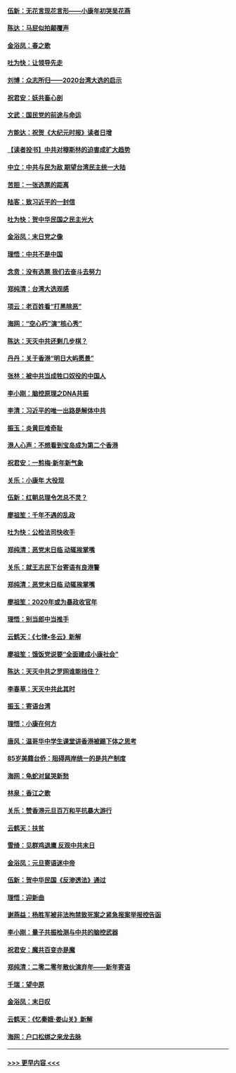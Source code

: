 #### [伍新：无花言现花言形——小康年初哭吴花燕](../pages/nsc993/n11800044.md?t=01180455) 
#### [陈达：马屁似拍颠覆声](../pages/nsc993/n11800010.md?t=01180455) 
#### [金浴凤：春之歌](../pages/nsc993/n11797687.md?t=01180455) 
#### [吐为快：让领导先走](../pages/nsc993/n11797512.md?t=01180455) 
#### [刘博：众志所归——2020台湾大选的启示](../pages/nsc993/n11796878.md?t=01180455) 
#### [祝君安：妖共畜心剖](../pages/nsc993/n11794273.md?t=01180455) 
#### [文武：国民党的前途与命运](../pages/nsc993/n11794198.md?t=01180455) 
#### [方能达：祝贺《大纪元时报》读者日增](../pages/nsc993/n11793807.md?t=01180455) 
#### [【读者投书】中共对穆斯林的迫害成扩大趋势](../pages/nsc993/n11791371.md?t=01180455) 
#### [中立：中共与民为敌 期望台湾民主统一大陆](../pages/nsc993/n11790392.md?t=01180455) 
#### [苦胆：一张选票的距离](../pages/nsc993/n11788914.md?t=01180455) 
#### [陆客：致习近平的一封信](../pages/nsc993/n11788867.md?t=01180455) 
#### [吐为快：贺中华民国之民主光大](../pages/nsc993/n11788618.md?t=01180455) 
#### [金浴凤：末日党之像](../pages/nsc993/n11787475.md?t=01180455) 
#### [理悟：中共不是中国](../pages/nsc993/n11787463.md?t=01180455) 
#### [念贲：没有选票  我们去奋斗去努力](../pages/nsc993/n11787398.md?t=01180455) 
#### [郑纯清：台湾大选观感](../pages/nsc993/n11786210.md?t=01180455) 
#### [项云：老百姓看“打黑除恶”](../pages/nsc993/n11785398.md?t=01180455) 
#### [海网：“空心朽”演“核心秀”](../pages/nsc993/n11783874.md?t=01180455) 
#### [陈达：天灭中共还剩几步棋？](../pages/nsc993/n11783719.md?t=01180455) 
#### [丹丹：关于香港“明日大屿愿景”](../pages/nsc993/n11783273.md?t=01180455) 
#### [张林：被中共当成牲口奴役的中国人](../pages/nsc993/n11782397.md?t=01180455) 
#### [李小刚：脑控原理之DNA共振](../pages/nsc993/n11780962.md?t=01180455) 
#### [李清：习近平的唯一出路是解体中共](../pages/nsc993/n11780866.md?t=01180455) 
#### [振玉：炎黄巨难奇耻](../pages/nsc993/n11779632.md?t=01180455) 
#### [港人心声：不想看到宝岛成为第二个香港](../pages/nsc993/n11778817.md?t=01180455) 
#### [祝君安：一剪梅‧新年新气象](../pages/nsc993/n11776340.md?t=01180455) 
#### [关乐：小康年 大役现](../pages/nsc993/n11774213.md?t=01180455) 
#### [伍新：红朝总理令怎总不灵？](../pages/nsc993/n11770813.md?t=01180455) 
#### [廖祖笙：千年不遇的乱政](../pages/nsc993/n11770373.md?t=01180455) 
#### [吐为快：公检法司快收手](../pages/nsc993/n11770359.md?t=01180455) 
#### [郑纯清：恶党末日临 动辄挨掌嘴](../pages/nsc993/n11769912.md?t=01180455) 
#### [关乐：就王志民下台寄语有良港警](../pages/nsc993/n11769903.md?t=01180455) 
#### [郑纯清：恶党末日临 动辄挨掌嘴](../pages/nsc993/n11769356.md?t=01180455) 
#### [廖祖笙：2020年或为暴政收官年](../pages/nsc993/n11768216.md?t=01180455) 
#### [理悟：别当郎中当推手](../pages/nsc993/n11768243.md?t=01180455) 
#### [云鹤天：《七律▪冬云》新解](../pages/nsc993/n11768204.md?t=01180455) 
#### [廖祖笙：饿饭党说要“全面建成小康社会”](../pages/nsc993/n11767482.md?t=01180455) 
#### [陈达：天灭中共之罗网谁能挡住？](../pages/nsc993/n11767465.md?t=01180455) 
#### [李春草：天灭中共此其时](../pages/nsc993/n11767452.md?t=01180455) 
#### [振玉：寄语台湾](../pages/nsc993/n11767432.md?t=01180455) 
#### [理悟：小康在何方](../pages/nsc993/n11767394.md?t=01180455) 
#### [唐风：温哥华中学生课堂讲香港被踢下体之思考](../pages/nsc993/n11766848.md?t=01180455) 
#### [85岁美籍台侨：阻碍两岸统一的是共产制度](../pages/nsc993/n11765043.md?t=01180455) 
#### [海网：龟蛇对鼠哭新愁](../pages/nsc993/n11764895.md?t=01180455) 
#### [林泉：香江之歌](../pages/nsc993/n11764415.md?t=01180455) 
#### [关乐：赞香港元旦百万和平抗暴大游行](../pages/nsc993/n11764382.md?t=01180455) 
#### [云鹤天：扶贫](../pages/nsc993/n11764245.md?t=01180455) 
#### [雪绮：见群鸡退鹰  反观中共末日](../pages/nsc993/n11762112.md?t=01180455) 
#### [金浴凤：元旦寄语迷中帝](../pages/nsc993/n11761788.md?t=01180455) 
#### [伍新：贺中华民国《反渗透法》通过](../pages/nsc993/n11761994.md?t=01180455) 
#### [理悟：迎新曲](../pages/nsc993/n11761152.md?t=01180455) 
#### [谢燕益：杨胜军被非法拘禁致死案之紧急报案举报控告函](../pages/nsc993/n11756134.md?t=01180455) 
#### [李小刚：量子共振检测与中共的脑控武器](../pages/nsc993/n11754518.md?t=01180455) 
#### [祝君安：魔共百变亦是魔](../pages/nsc993/n11754469.md?t=01180455) 
#### [郑纯清：二零二零年散伙演弃年——新年寄语](../pages/nsc993/n11754195.md?t=01180455) 
#### [千瑞：望中原](../pages/nsc993/n11754159.md?t=01180455) 
#### [金浴凤：末日叹](../pages/nsc993/n11752359.md?t=01180455) 
#### [云鹤天：《忆秦娥‧娄山关》新解](../pages/nsc993/n11752348.md?t=01180455) 
#### [海网：户口松绑之来龙去脉](../pages/nsc993/n11752328.md?t=01180455) 

----
#### [ >>> 更早内容 <<< ](../indexes/nsc993-earlier.md)
